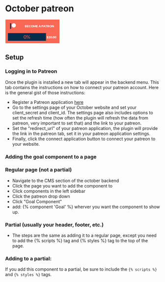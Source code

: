# October patreon
![Screenshot](screenshot.png)


## Setup 

### Logging in to Patreon
Once the plugin is installed a new tab will appear in the backend menu. This tab contains the instructions on how to connect your patreon account. Here is the general gist of those instructions:

- Register a Patreon application [here](https://www.patreon.com/platform/documentation/clients)
- Go to the settings page of your October website and set your client_secret and client_id. The settings page also includes options to set the refresh time (how often the plugin will refresh the data from patreon, very important to set that) and the link to your patreon. 
- Set the "redirect_url" of your patreon application, the plugin will provide the link in the patreon tab, set it in your patreon application settings.
- Finally, click the connect application button to connect your patreon to your website.

### Adding the goal component to a page
### Regular page (not a partial)
- Navigate to the CMS section of the october backend
- Click the page you want to add the component to
- Click components in the left sidebar
- Click the patreon drop down
- Click "Goal Component"
- add: {% component 'Goal' %} wherver you want the component to show up. 

### Partial (usually your header, footer, etc.)
- The steps are the same as adding it to a regular page, except you need to add the {% scripts %} tag and {% styles %} tag to the top of the page.

### Adding to a partial:

If you add this component to a partial, be sure to include the `{% scripts %}` and `{% styles %}` tags.
